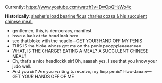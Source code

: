 Currently: https://www.youtube.com/watch?v=DwOpQHeWo4c

**Historically:**
[slasher's load bearing ficus](https://www.youtube.com/watch?v=ZBgA7hAITow&t=1s)
[charles cozsa & his succulent chinese meal:](https://www.youtube.com/watch?v=XebF2cgmFmU)
- gentlemen, this, is democracy, manifest
- have a look at the head lock here
- see that bloke with the headlo—GET YOUR HAND OFF MY PENIS
- THIS IS the bloke whose got me on the penis peopppleeeee^eee
- WHAT, IS THE CHARGE? EATING A MEAL? A SUCCULENT CHINESE MEAL?
- Oh, that's a nice headlockk sir! Oh, aaaaah yes. I see that you know your judo well.
- And you sir? Are you waiting to receive, my limp penis? How daaare—GET YOUR HANDS OFF OF ME

